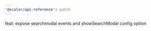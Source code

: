 ```yaml
---
'@scalar/api-reference': patch
---
```


feat: expose searchmodal events and showSearchModal config option
